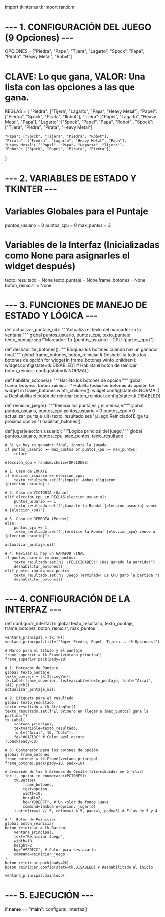 import tkinter as tk
import random

# --- 1. CONFIGURACIÓN DEL JUEGO (9 Opciones) ---

OPCIONES = ["Piedra", "Papel", "Tijera", "Lagarto", "Spock", "Papa", "Pirata", "Heavy Metal", "Robot"]

# CLAVE: Lo que gana, VALOR: Una lista con las opciones a las que gana.
REGLAS = {
    "Piedra": ["Tijera", "Lagarto", "Papa", "Heavy Metal"],
    "Papel": ["Piedra", "Spock", "Pirata", "Robot"],
    "Tijera": ["Papel", "Lagarto", "Heavy Metal", "Papa"],
    "Lagarto": ["Spock", "Papel", "Papa", "Robot"],
    "Spock": ["Tijera", "Piedra", "Pirata", "Heavy Metal"],
    
    "Papa": ["Spock", "Tijera", "Piedra", "Robot"],
    "Pirata": ["Piedra", "Lagarto", "Heavy Metal", "Papa"],
    "Heavy Metal": ["Papel", "Papa", "Lagarto", "Tijera"],
    "Robot": ["Spock", "Papel", "Pirata", "Piedra"],
}

# --- 2. VARIABLES DE ESTADO Y TKINTER ---

# Variables Globales para el Puntaje
puntos_usuario = 0
puntos_cpu = 0
max_puntos = 3 

# Variables de la Interfaz (Inicializadas como None para asignarles el widget después)
texto_resultado = None
texto_puntaje = None
frame_botones = None
boton_reiniciar = None


# --- 3. FUNCIONES DE MANEJO DE ESTADO Y LÓGICA ---

def actualizar_puntaje_ui():
    """Actualiza el texto del marcador en la ventana."""
    global puntos_usuario, puntos_cpu, texto_puntaje
    texto_puntaje.set(f"Marcador: Tú {puntos_usuario} - CPU {puntos_cpu}")

def deshabilitar_botones():
    """Bloquea los botones cuando hay un ganador final."""
    global frame_botones, boton_reiniciar
    # Deshabilita todos los botones de opción
    for widget in frame_botones.winfo_children():
        widget.config(state=tk.DISABLED) 
    # Habilita el botón de reiniciar
    boton_reiniciar.config(state=tk.NORMAL) 

def habilitar_botones():
    """Habilita los botones de opción."""
    global frame_botones, boton_reiniciar
    # Habilita todos los botones de opción
    for widget in frame_botones.winfo_children():
        widget.config(state=tk.NORMAL)
    # Deshabilita el botón de reiniciar
    boton_reiniciar.config(state=tk.DISABLED) 
    
def reiniciar_juego():
    """Reinicia los puntajes y el mensaje."""
    global puntos_usuario, puntos_cpu
    puntos_usuario = 0
    puntos_cpu = 0
    actualizar_puntaje_ui() 
    texto_resultado.set("¡Juego Reiniciado! Elige tu próxima opción:")
    habilitar_botones()

def jugar(eleccion_usuario):
    """Lógica principal del juego."""
    global puntos_usuario, puntos_cpu, max_puntos, texto_resultado

    # Si ya hay un ganador final, ignora la jugada.
    if puntos_usuario >= max_puntos or puntos_cpu >= max_puntos:
        return

    eleccion_cpu = random.choice(OPCIONES)
    
    # 1. Caso de EMPATE
    if eleccion_usuario == eleccion_cpu:
        texto_resultado.set(f"¡Empate! Ambos eligieron {eleccion_usuario}")

    # 2. Caso de VICTORIA (Ganar)
    elif eleccion_cpu in REGLAS[eleccion_usuario]:
        puntos_usuario += 1 
        texto_resultado.set(f"¡Ganaste la Ronda! {eleccion_usuario} vence a {eleccion_cpu}")

    # 3. Caso de DERROTA (Perder)
    else:
        puntos_cpu += 1 
        texto_resultado.set(f"¡Perdiste la Ronda! {eleccion_cpu} vence a {eleccion_usuario}")

    actualizar_puntaje_ui()

    # 4. Revisar si hay un GANADOR FINAL
    if puntos_usuario >= max_puntos:
        texto_resultado.set("🥳 ¡¡FELICIDADES!! ¡Has ganado la partida!")
        deshabilitar_botones()
    elif puntos_cpu >= max_puntos:
        texto_resultado.set("🤖 ¡Juego Terminado! La CPU ganó la partida.")
        deshabilitar_botones()


# --- 4. CONFIGURACIÓN DE LA INTERFAZ ---

def configurar_interfaz():
    global texto_resultado, texto_puntaje, frame_botones, boton_reiniciar, max_puntos

    ventana_principal = tk.Tk()
    ventana_principal.title("Súper Piedra, Papel, Tijera... (9 Opciones)")

    # Marco para el título y el puntaje
    frame_superior = tk.Frame(ventana_principal)
    frame_superior.pack(pady=10)

    # 1. Marcador de Puntaje
    global texto_puntaje 
    texto_puntaje = tk.StringVar()
    tk.Label(frame_superior, textvariable=texto_puntaje, font=("Arial", 14)).pack()
    actualizar_puntaje_ui() 

    # 2. Etiqueta para el resultado
    global texto_resultado 
    texto_resultado = tk.StringVar()
    texto_resultado.set(f"El primero en llegar a {max_puntos} gana la partida:")
    tk.Label(
        ventana_principal,
        textvariable=texto_resultado,
        font=("Arial", 16, "bold"),
        fg="#0A7E8C" # Color azul oscuro
    ).pack(pady=20)

    # 3. Contenedor para los botones de opción
    global frame_botones 
    frame_botones = tk.Frame(ventana_principal)
    frame_botones.pack(pady=10, padx=10)

    # Creación de los 9 Botones de Opción (distribuidos en 2 filas)
    for i, opcion in enumerate(OPCIONES):
        tk.Button(
            frame_botones,
            text=opcion,
            width=10,
            height=2,
            bg="#DDEEFF", # Un color de fondo suave
            command=lambda o=opcion: jugar(o)
        ).grid(row=i // 5, column=i % 5, padx=3, pady=3) # Filas de 5 y 4

    # 4. Botón de Reiniciar
    global boton_reiniciar
    boton_reiniciar = tk.Button(
        ventana_principal,
        text="Reiniciar Juego",
        width=18,
        height=2,
        bg="#FFDDCC", # Color para destacarlo
        command=reiniciar_juego
    )
    boton_reiniciar.pack(pady=20)
    boton_reiniciar.config(state=tk.DISABLED) # Deshabilitado al inicio

    ventana_principal.mainloop()

# --- 5. EJECUCIÓN ---

if __name__ == "__main__":
    configurar_interfaz()
